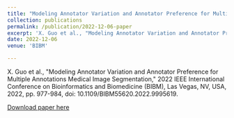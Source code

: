 ```yaml
---
title: "Modeling Annotator Variation and Annotator Preference for Multiple Annotations Medical Image Segmentation"
collection: publications
permalink: /publication/2022-12-06-paper
excerpt: 'X. Guo et al., "Modeling Annotator Variation and Annotator Preference for Multiple Annotations Medical Image Segmentation," 2022 IEEE International Conference on Bioinformatics and Biomedicine (BIBM), Las Vegas, NV, USA, 2022, pp. 977-984, doi: 10.1109/BIBM55620.2022.9995619.'
date: 2022-12-06
venue: 'BIBM'

---
```

X. Guo et al., "Modeling Annotator Variation and Annotator Preference for Multiple Annotations Medical Image Segmentation," 2022 IEEE International Conference on Bioinformatics and Biomedicine (BIBM), Las Vegas, NV, USA, 2022, pp. 977-984, doi: 10.1109/BIBM55620.2022.9995619.

[Download paper here](http://nit-hit.github.io/files/Modeling_Annotator_Variation_and_Annotator_Preference_for_Multiple_Annotations_Medical_Image_Segmentation.pdf)

